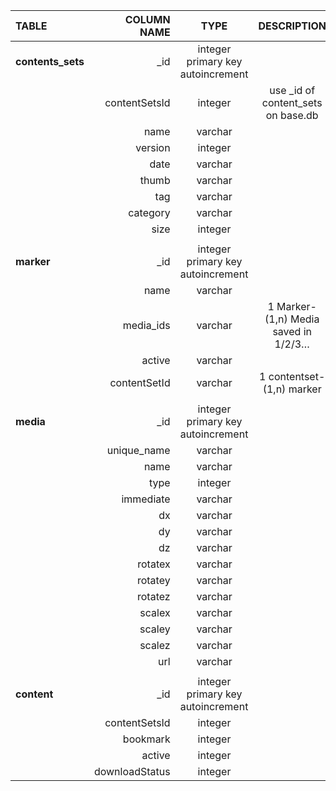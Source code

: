 |TABLE|COLUMN NAME|TYPE|DESCRIPTION|
|:---------|----------:|:----------:|:----------:|
|**contents_sets**|_id |integer primary key autoincrement||
||contentSetsId|integer|use _id of content_sets on base.db|
||name|varchar||
||version|integer||
||date|varchar||
||thumb|varchar||
||tag|varchar||
||category|varchar||
||size|integer||
|||||
|**marker**|_id|integer primary key autoincrement||
||name|varchar||
||media_ids|varchar|1 Marker- (1,n) Media saved in 1/2/3…|
||active|varchar||
||contentSetId|varchar|1 contentset-(1,n) marker|
|||||
|**media**|_id|integer primary key autoincrement||
||unique_name|varchar||
||name|varchar||
||type|integer||
||immediate|varchar||
||dx|varchar||
||dy|varchar||
||dz|varchar||
||rotatex|varchar||
||rotatey|varchar||
||rotatez|varchar||
||scalex|varchar||
||scaley|varchar||
||scalez|varchar||
||url|varchar||
|||||
|**content**|_id|integer primary key autoincrement||
||contentSetsId|integer||
||bookmark|integer||
||active|integer||
||downloadStatus|integer||

